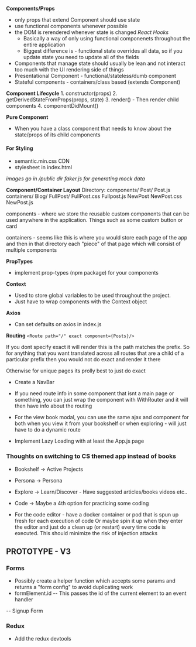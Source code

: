 **Components/Props**
- only props that extend Component should use state
- use functional components whenever possible
- the DOM is rerendered whenever state is changed
    *React Hooks*
     - Basically a way of only using functional componenets throughout
       the entire application
     - Biggest difference is - functional state overrides all data, so if you update
       state you need to update all of the fields
- Components that manage state should usually be lean and not interact too much
  with the UI rendering side of things
- Presentational Component - functional/stateless/dumb component
- Stateful components - containers/class based (extends Component)


**Component Lifecycle**
    1. constructor(props)
    2. getDerivedStateFromProps(props, state)
    3. render()
        - Then render child components
    4. componentDidMount()


**Pure Component**
- When you have a class component that needs to know about the state/props of its
  child components


#### For Styling
- semantic.min.css CDN
- stylesheet in index.html

*images go in /public dir*
*faker.js for generating mock data*



**Component/Container Layout**
Directory:
components/
    Post/
        Post.js
containers/
    Blog/
        FullPost/
            FullPost.css
            Fullpost.js
        NewPost
            NewPost.css
            NewPost.js
        
components - where we store the reusable custom components that can be used anywhere
in the application. Things such as some custom button or card

containers - seems like this is where you would store each page of the app
and then in that directory each "piece" of that page which will consist of
multiple components


**PropTypes**
- implement prop-types (npm package) for your components


**Context**
- Used to store global variables to be used throughout the project.
- Just have to wrap components with the Context object

**Axios**
- Can set defaults on axios in index.js

**Routing**
```<Route path="/" exact component={Posts}/>```

If you dont specify exact it will render this is the path matches the prefix.
So for anything that you want translated across all routes that are a child of a
particular prefix then you would not do exact and render it there

Otherwise for unique pages its prolly best to just do exact

- Create a NavBar

- If you need route info in some component that isnt a main page or something, you can
  just wrap the component with WithRouter and it will then have info about the routing

- For the view book modal, you can use the same ajax and component for both when you view it 
  from your bookshelf or when exploring - will just have to do a dynamic route

- Implement Lazy Loading with at least the App.js page



### Thoughts on switching to CS themed app instead of books
- Bookshelf -> Active Projects
- Persona -> Persona
- Explore -> Learn/Discover - Have suggested articles/books videos etc..
- Code -> Maybe a 4th option for practicing some coding

- For the code editor - have a docker container or pod that is spun up fresh for
  each execution of code
  Or maybe spin it up when they enter the editor and just do a clean up (or restart)
  every time code is executed. This should minimize the risk of injection attacks


## PROTOTYPE - V3 ##
### Forms
- Possibly create a helper function which accepts some params and returns a "form config" to avoid
  duplicating work
- formElement.id -- This passes the id of the current element to an event handler

-- Signup Form



### Redux
- Add the redux devtools
